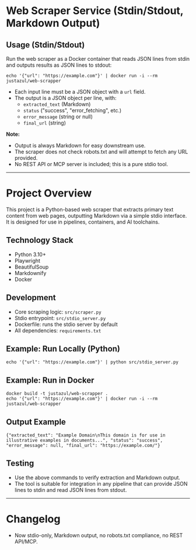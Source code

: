 # Web Scraper Service (Stdin/Stdout, Markdown Output)

## Usage (Stdin/Stdout)

Run the web scraper as a Docker container that reads JSON lines from stdin and outputs results as JSON lines to stdout:

```
echo '{"url": "https://example.com"}' | docker run -i --rm justazul/web-scrapper
```

- Each input line must be a JSON object with a `url` field.
- The output is a JSON object per line, with:
  - `extracted_text` (Markdown)
  - `status` ("success", "error_fetching", etc.)
  - `error_message` (string or null)
  - `final_url` (string)

**Note:**
- Output is always Markdown for easy downstream use.
- The scraper does not check robots.txt and will attempt to fetch any URL provided.
- No REST API or MCP server is included; this is a pure stdio tool.

---

# Project Overview

This project is a Python-based web scraper that extracts primary text content from web pages, outputting Markdown via a simple stdio interface. It is designed for use in pipelines, containers, and AI toolchains.

## Technology Stack
- Python 3.10+
- Playwright
- BeautifulSoup
- Markdownify
- Docker

## Development
- Core scraping logic: `src/scraper.py`
- Stdio entrypoint: `src/stdio_server.py`
- Dockerfile: runs the stdio server by default
- All dependencies: `requirements.txt`

## Example: Run Locally (Python)

```
echo '{"url": "https://example.com"}' | python src/stdio_server.py
```

## Example: Run in Docker

```
docker build -t justazul/web-scrapper .
echo '{"url": "https://example.com"}' | docker run -i --rm justazul/web-scrapper
```

## Output Example

```
{"extracted_text": "Example Domain\nThis domain is for use in illustrative examples in documents...", "status": "success", "error_message": null, "final_url": "https://example.com/"}
```

## Testing
- Use the above commands to verify extraction and Markdown output.
- The tool is suitable for integration in any pipeline that can provide JSON lines to stdin and read JSON lines from stdout.

---

# Changelog
- Now stdio-only, Markdown output, no robots.txt compliance, no REST API/MCP. 